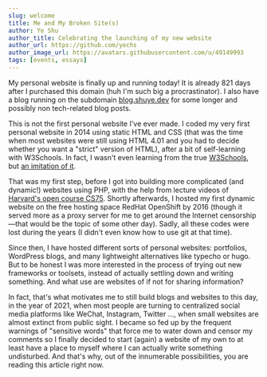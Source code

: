 ```yaml
---
slug: welcome
title: Me and My Broken Site(s)
author: Ye Shu
author_title: Celebrating the launching of my new website
author_url: https://github.com/yechs
author_image_url: https://avatars.githubusercontent.com/u/49149993
tags: [events, essays]
---
```


My personal website is finally up and running today! It is already 821 days after I purchased this domain (huh I'm such big a procrastinator). I also have a blog running on the subdomain [blog.shuye.dev](https://blog.shuye.dev/) for some longer and possibly non tech-related blog posts.

This is not the first personal website I've ever made. I coded my very first personal website in 2014 using static HTML and CSS (that was the time when most websites were still using HTML 4.01 and you had to decide whether you want a "strict" version of HTML), after a bit of self-learning with W3Schools. In fact, I wasn't even learning from the true [W3Schools](https://w3schools.com), but [an imitation of it](https://web.archive.org/web/20140103013237/http://w3school.com.cn/).

That was my first step, before I got into building more complicated (and dynamic!) websites using PHP, with the help from lecture videos of [Harvard's open course CS75](http://cs75.tv/2012/summer/). Shortly afterwards, I hosted my first dynamic website on the free hosting space RedHat OpenShift by 2016 (though it served more as a proxy server for me to get around the Internet censorship—that would be the topic of some other day). Sadly, all these codes were lost during the years (I didn't even know how to use git at that time).

Since then, I have hosted different sorts of personal websites: portfolios, WordPress blogs, and many lightweight alternatives like typecho or hugo. But to be honest I was more interested in the process of trying out new frameworks or toolsets, instead of actually settling down and writing something. And what use are websites of if not for sharing information?

In fact, that's what motivates me to still build blogs and websites to this day, in the year of 2021, when most people are turning to centralized social media platforms like WeChat, Instagram, Twitter ..., when small websites are almost extinct from public sight. I became so fed up by the frequent warnings of "sensitive words" that force me to water down and censor my comments so I finally decided to start (again) a website of my own to at least have a place to myself where I can actually write something undisturbed. And that's why, out of the innumerable possibilities, you are reading this article right now.
